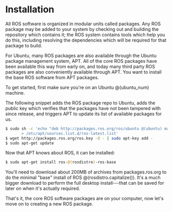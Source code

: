 Installation
============

All ROS software is organized in modular units called packages. Any ROS package may be added to your system by checking out and building the repository which contains it; the ROS system contains tools which help you do this, including resolving the dependencies which will be required for that package to build.

For Ubuntu, many ROS packages are also available through the Ubuntu package management system, APT. All of the core ROS packages have been available this way from early on, and today many third party ROS packages are also conveniently available through APT. You want to install the base ROS software from APT packages.

To get started, first make sure you're on an Ubuntu @(ubuntu_num) machine.

The following snippet adds the ROS package repo to Ubuntu, adds the public key which verifies that the packages have not been tampered with since release, and triggers APT to update its list of available packages for us.

~~~bash
$ sudo sh -c 'echo "deb http://packages.ros.org/ros/ubuntu @(ubuntu) main" \
       > /etc/apt/sources.list.d/ros-latest.list'
$ wget http://packages.ros.org/ros.key -O - | sudo apt-key add -
$ sudo apt-get update
~~~

Now that APT knows about ROS, it can be installed:

~~~bash
$ sudo apt-get install ros-@(rosdistro)-ros-base
~~~

You'll need to download about 200MB of archives from packages.ros.org to do the minimal "base" install of ROS @(rosdistro.capitalize()). It's a much bigger download to perform the full desktop install---that can be saved for later on when it's actually required.

That's it, the core ROS software packages are on your computer, now let's move on to creating a new ROS package.
